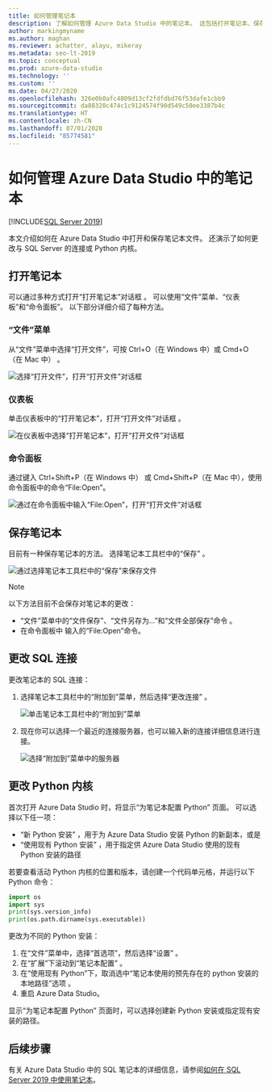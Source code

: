 ```yaml
---
title: 如何管理笔记本
description: 了解如何管理 Azure Data Studio 中的笔记本。 这包括打开笔记本、保存笔记本和更改 SQL 连接或 Python 内核。
author: markingmyname
ms.author: maghan
ms.reviewer: achatter, alayu, mikeray
ms.metadata: seo-lt-2019
ms.topic: conceptual
ms.prod: azure-data-studio
ms.technology: ''
ms.custom: ''
ms.date: 04/27/2020
ms.openlocfilehash: 326e0b0afc4809d13cf2fdfdbd76f53dafe1cbb9
ms.sourcegitcommit: da88320c474c1c9124574f90d549c50ee3387b4c
ms.translationtype: HT
ms.contentlocale: zh-CN
ms.lasthandoff: 07/01/2020
ms.locfileid: "85774581"
---
```

# <a name="how-to-manage-notebooks-in-azure-data-studio"></a>如何管理 Azure Data Studio 中的笔记本

[!INCLUDE[SQL Server 2019](../includes/applies-to-version/sqlserver2019.md)]

本文介绍如何在 Azure Data Studio 中打开和保存笔记本文件。 还演示了如何更改与 SQL Server 的连接或 Python 内核。

## <a name="open-a-notebook"></a>打开笔记本

可以通过多种方式打开“打开笔记本”对话框  。 可以使用“文件”菜单、“仪表板”和“命令面板”。 以下部分详细介绍了每种方法。

### <a name="file-menu"></a>“文件”菜单

从“文件”菜单中选择“打开文件”，可按 Ctrl+O（在 Windows 中）或 Cmd+O（在 Mac 中）  。

![选择“打开文件”，打开“打开文件”对话框](./media/notebooks-manage-sql-server/open-file-1.png)

### <a name="dashboard"></a>仪表板

单击仪表板中的“打开笔记本”，打开“打开文件”对话框  。

![在仪表板中选择“打开笔记本”，打开“打开文件”对话框](./media/notebooks-manage-sql-server/open-file-2.png) 

### <a name="command-palette"></a>命令面板

通过键入 Ctrl+Shift+P（在 Windows 中）  或 Cmd+Shift+P（在 Mac 中），使用命令面板中的命令“File:Open”。

![通过在命令面板中输入“File:Open”，打开“打开文件”对话框](./media/notebooks-manage-sql-server/open-file-3.png)

## <a name="save-a-notebook"></a>保存笔记本

目前有一种保存笔记本的方法。 选择笔记本工具栏中的“保存”  。

![通过选择笔记本工具栏中的“保存”来保存文件](./media/notebooks-manage-sql-server/save-file-1.png)

> [!NOTE]
> 以下方法目前不会保存对笔记本的更改：
>
> - “文件”菜单中的“文件保存”、“文件另存为...”和“文件全部保存”命令    。
> - 在命令面板中  输入的“File:Open”命令。

## <a name="change-the-sql-connection"></a>更改 SQL 连接

更改笔记本的 SQL 连接：

1. 选择笔记本工具栏中的“附加到”菜单，然后选择“更改连接”   。

   ![单击笔记本工具栏中的“附加到”菜单](./media/notebooks-manage-sql-server/select-attach-to-1.png)

2. 现在你可以选择一个最近的连接服务器，也可以输入新的连接详细信息进行连接。

   ![选择“附加到”菜单中的服务器](./media/notebooks-manage-sql-server/select-attach-to-2.png)

## <a name="change-the-python-kernel"></a>更改 Python 内核

首次打开 Azure Data Studio 时，将显示“为笔记本配置 Python”  页面。 可以选择以下任一项：

- “新 Python 安装”  ，用于为 Azure Data Studio 安装 Python 的新副本，或是
- “使用现有 Python 安装”  ，用于指定供 Azure Data Studio 使用的现有 Python 安装的路径

若要查看活动 Python 内核的位置和版本，请创建一个代码单元格，并运行以下 Python 命令：

```python
import os
import sys
print(sys.version_info)
print(os.path.dirname(sys.executable))
```

更改为不同的 Python 安装：

1. 在“文件”菜单中，选择“首选项”，然后选择“设置”    。
1. 在“扩展”下滚动到“笔记本配置”   。
1. 在“使用现有 Python”下，取消选中“笔记本使用的预先存在的 python 安装的本地路径”选项  。
1. 重启 Azure Data Studio。

显示“为笔记本配置 Python”  页面时，可以选择创建新 Python 安装或指定现有安装的路径。

## <a name="next-steps"></a>后续步骤

有关 Azure Data Studio 中的 SQL 笔记本的详细信息，请参阅[如何在 SQL Server 2019 中使用笔记本](notebooks-guidance.md)。
